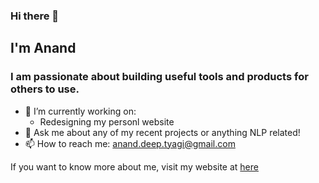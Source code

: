 ### Hi there 👋

<!--
**ananddtyagi/ananddtyagi** is a ✨ _special_ ✨ repository because its `README.md` (this file) appears on your GitHub profile.

Here are some ideas to get you started:

- 🔭 I’m currently working on ...
- 🌱 I’m currently learning ...
- 👯 I’m looking to collaborate on ...
- 🤔 I’m looking for help with ...
- 💬 Ask me about ...
- 📫 How to reach me: ...
- 😄 Pronouns: ...
- ⚡ Fun fact: ...
-->

## I'm Anand 
### I am passionate about building useful tools and products for others to use. 

 - 🔭 I’m currently working on:
   - Redesigning my personl website
- 💬 Ask me about any of my recent projects or anything NLP related!
- 📫 How to reach me: anand.deep.tyagi@gmail.com

If you want to know more about me, visit my website at [here](https://anandtyagi.me/)
 
